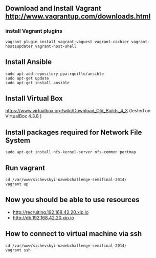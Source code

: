 
## Download and Install Vagrant http://www.vagrantup.com/downloads.html

### install Vagrant plugins

```
vagrant plugin install vagrant-vbguest vagrant-cachier vagrant-hostsupdater vagrant-host-shell
```

## Install Ansible

```
sudo apt-add-repository ppa:rquillo/ansible
sudo apt-get update
sudo apt-get install ansible
```

## Install Virtual Box

https://www.virtualbox.org/wiki/Download_Old_Builds_4_3 (tested on VirtualBox 4.3.8 )

## Install packages required for Network File System

```
sudo apt-get install nfs-kernel-server nfs-common portmap
```

## Run vagrant

```
cd /var/www/sichevskyi-uawebchallenge-semifinal-2014/
vagrant up
```

## Now you should be able to use resources

- http://recruiting.192.168.42.20.xip.io
- http://db.192.168.42.20.xip.io

## How to connect to virtual machine via ssh

```
cd /var/www/sichevskyi-uawebchallenge-semifinal-2014/
vagrant ssh
```
